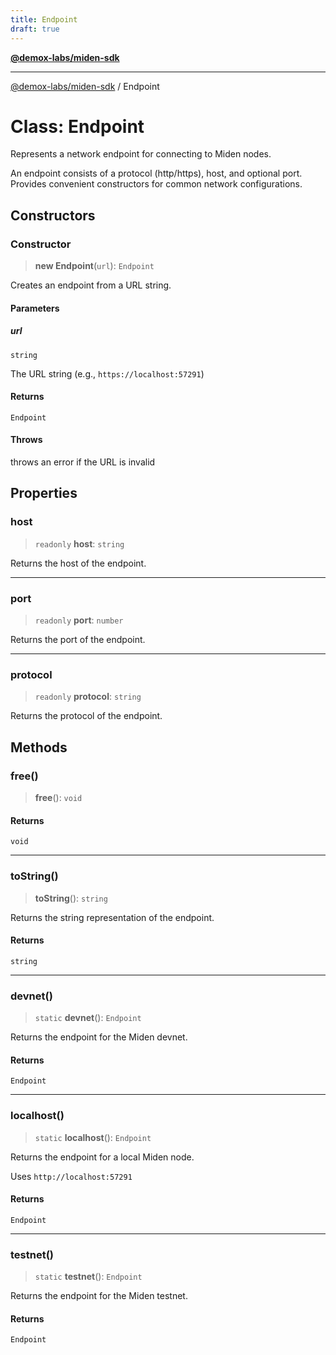```yaml
---
title: Endpoint
draft: true
---
```


[**@demox-labs/miden-sdk**](../index)

---

[@demox-labs/miden-sdk](../index) / Endpoint

# Class: Endpoint

Represents a network endpoint for connecting to Miden nodes.

An endpoint consists of a protocol (http/https), host, and optional port.
Provides convenient constructors for common network configurations.

## Constructors

### Constructor

> **new Endpoint**(`url`): `Endpoint`

Creates an endpoint from a URL string.

#### Parameters

##### url

`string`

The URL string (e.g., `https://localhost:57291`)

#### Returns

`Endpoint`

#### Throws

throws an error if the URL is invalid

## Properties

### host

> `readonly` **host**: `string`

Returns the host of the endpoint.

---

### port

> `readonly` **port**: `number`

Returns the port of the endpoint.

---

### protocol

> `readonly` **protocol**: `string`

Returns the protocol of the endpoint.

## Methods

### free()

> **free**(): `void`

#### Returns

`void`

---

### toString()

> **toString**(): `string`

Returns the string representation of the endpoint.

#### Returns

`string`

---

### devnet()

> `static` **devnet**(): `Endpoint`

Returns the endpoint for the Miden devnet.

#### Returns

`Endpoint`

---

### localhost()

> `static` **localhost**(): `Endpoint`

Returns the endpoint for a local Miden node.

Uses `http://localhost:57291`

#### Returns

`Endpoint`

---

### testnet()

> `static` **testnet**(): `Endpoint`

Returns the endpoint for the Miden testnet.

#### Returns

`Endpoint`
